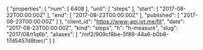 {
  "properties": {
    "num": [
      6408
    ],
    "unit": [
      "steps"
    ],
    "start": [
      "2017-08-22T00:00:00Z"
    ],
    "end": [
      "2017-08-23T00:00:00Z"
    ],
    "published": [
      "2017-08-23T00:00:00Z"
    ]
  },
  "client_id": "https://www-api.jvt.me/fit",
  "date": "2017-08-23T00:00:00Z",
  "kind": "steps",
  "h": "h-measure",
  "slug": "2017/08/t1q6b",
  "aliases": [
    "/mf2/909cf8be-5f89-44a6-b0b6-17d5457d8bec/"
  ]
}
